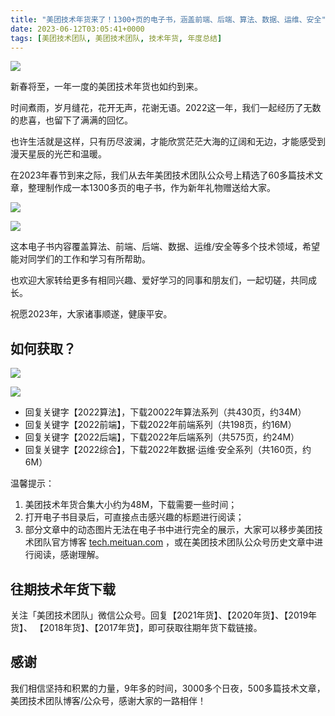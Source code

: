 ```yaml
---
title: "美团技术年货来了！1300+页的电子书，涵盖前端、后端、算法、数据、运维、安全"
date: 2023-06-12T03:05:41+0000
tags: [美团技术团队, 美团技术团队, 技术年货, 年度总结]
---
```


![](https://p0.meituan.net/travelcube/3f01dac14e2dffff43b808a74cb92cce561461.png)


新春将至，一年一度的美团技术年货也如约到来。



时间煮雨，岁月缝花，花开无声，花谢无语。2022这一年，我们一起经历了无数的悲喜，也留下了满满的回忆。



也许生活就是这样，只有历尽波澜，才能欣赏茫茫大海的辽阔和无边，才能感受到漫天星辰的光芒和温暖。



在2023年春节到来之际，我们从去年美团技术团队公众号上精选了60多篇技术文章，整理制作成一本1300多页的电子书，作为新年礼物赠送给大家。



![](https://p0.meituan.net/travelcube/306a71b087d84770ce9c8178b4f1bf30588051.png)



![](https://p0.meituan.net/travelcube/34f68c2f80f6d51a15feb321e2f6aab0576962.png)



这本电子书内容覆盖算法、前端、后端、数据、运维/安全等多个技术领域，希望能对同学们的工作和学习有所帮助。



也欢迎大家转给更多有相同兴趣、爱好学习的同事和朋友们，一起切磋，共同成长。



祝愿2023年，大家诸事顺遂，健康平安。



## 如何获取？


![](https://p1.meituan.net/travelcube/b40e46379c9cd4ccbb67bd365673edbd156634.jpg)



![](https://p0.meituan.net/travelcube/bf59f12b76328b6120620e52267a70a61257753.png)



* 回复关键字【2022算法】，下载20022年算法系列（共430页，约34M）
* 回复关键字【2022前端】，下载2022年前端系列（共198页，约16M）
* 回复关键字【2022后端】，下载2022年后端系列（共575页，约24M）
* 回复关键字【2022综合】，下载2022年数据·运维·安全系列（共160页，约6M）


温馨提示：



1. 美团技术年货合集大小约为48M，下载需要一些时间；
2. 打开电子书目录后，可直接点击感兴趣的标题进行阅读；
3. 部分文章中的动态图片无法在电子书中进行完全的展示，大家可以移步美团技术团队官方博客 [tech.meituan.com](https://tech.meituan.com/) ，或在美团技术团队公众号历史文章中进行阅读，感谢理解。


## 往期技术年货下载


关注「美团技术团队」微信公众号。回复【2021年货】、【2020年货】、【2019年货】、 【2018年货】、【2017年货】，即可获取往期年货下载链接。



## 感谢


我们相信坚持和积累的力量，9年多的时间，3000多个日夜，500多篇技术文章，美团技术团队博客/公众号，感谢大家的一路相伴！





